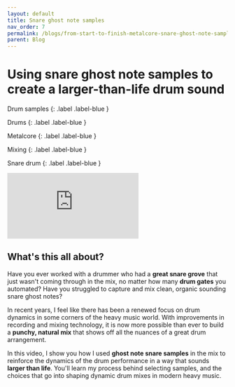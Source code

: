 ```yaml
---
layout: default
title: Snare ghost note samples
nav_order: 7
permalink: /blogs/from-start-to-finish-metalcore-snare-ghost-note-samples
parent: Blog
---
```


# Using snare ghost note samples to create a larger-than-life drum sound

Drum samples
{: .label .label-blue }

Drums
{: .label .label-blue }

Metalcore
{: .label .label-blue }

Mixing
{: .label .label-blue }

Snare drum
{: .label .label-blue }

<div class="video-container">
  <iframe src="https://www.youtube-nocookie.com/embed/-rv1_TFpk0I?rel=0" title="YouTube video player" frameborder="0" allow="accelerometer; autoplay; clipboard-write; encrypted-media; gyroscope; picture-in-picture" allowfullscreen></iframe>
</div>

## What's this all about?

Have you ever worked with a drummer who had a **great snare grove** that just wasn't coming through in the mix, no matter how many **drum gates** you automated? Have you struggled to capture and mix clean, organic sounding snare ghost notes?

In recent years, I feel like there has been a renewed focus on drum dynamics in some corners of the heavy music world. With improvements in recording and mixing technology, it is now more possible than ever to build a **punchy, natural mix** that shows off all the nuances of a great drum arrangement.

In this video, I show you how I used **ghost note snare samples** in the mix to reinforce the dynamics of the drum performance in a way that sounds **larger than life**. You'll learn my process behind selecting samples, and the choices that go into shaping dynamic drum mixes in modern heavy music.
